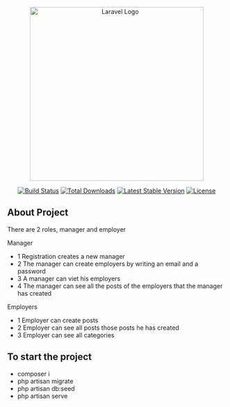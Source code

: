 <p align="center"><a href="https://laravel.com" target="_blank"><img src="https://raw.githubusercontent.com/laravel/art/master/logo-lockup/5%20SVG/2%20CMYK/1%20Full%20Color/laravel-logolockup-cmyk-red.svg" width="400" alt="Laravel Logo"></a></p>

<p align="center">
<a href="https://github.com/laravel/framework/actions"><img src="https://github.com/laravel/framework/workflows/tests/badge.svg" alt="Build Status"></a>
<a href="https://packagist.org/packages/laravel/framework"><img src="https://img.shields.io/packagist/dt/laravel/framework" alt="Total Downloads"></a>
<a href="https://packagist.org/packages/laravel/framework"><img src="https://img.shields.io/packagist/v/laravel/framework" alt="Latest Stable Version"></a>
<a href="https://packagist.org/packages/laravel/framework"><img src="https://img.shields.io/packagist/l/laravel/framework" alt="License"></a>
</p>

## About Project

There are 2 roles, manager and employer

Manager

- 1 Registration creates a new manager
- 2 The manager can create employers by writing an email and a password
- 3 A manager can viet his employers
- 4 The manager can see all the posts of the employers that the manager has created

Employers

- 1 Employer can create posts
- 2 Employer can see all posts those posts he has created
- 3 Employer can see all categories

## To start the project

- composer i
- php artisan migrate
- php artisan db:seed
- php artisan serve 
